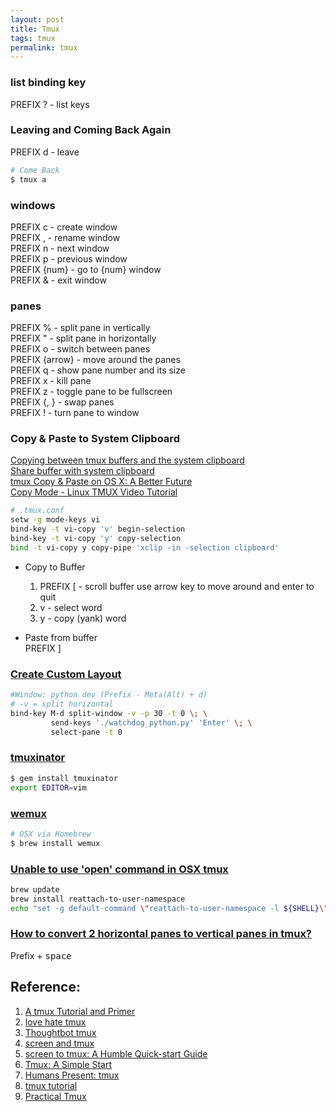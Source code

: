 ```yaml
---
layout: post
title: Tmux
tags: tmux
permalink: tmux
---
```


### list binding key  

PREFIX ? - list keys  

### Leaving and Coming Back Again

PREFIX d - leave  

```sh
# Come Back
$ tmux a
```

### windows
PREFIX c - create window  
PREFIX , - rename window  
PREFIX n - next window  
PREFIX p - previous window  
PREFIX {num} - go to {num} window  
PREFIX & - exit window  

### panes
PREFIX % - split pane in vertically  
PREFIX " - split pane in horizontally  
PREFIX o - switch between panes  
PREFIX {arrow} - move around the panes  
PREFIX q - show pane number and its size  
PREFIX x - kill pane  
PREFIX z - toggle pane to be fullscreen  
PREFIX {, } - swap panes  
PREFIX ! - turn pane to window  

### 

### Copy & Paste to System Clipboard  
[Copying between tmux buffers and the system clipboard](http://blog.joncairns.com/2013/06/copying-between-tmux-buffers-and-the-system-clipboard/)  
[Share buffer with system clipboard](http://unix.stackexchange.com/questions/131011/use-system-clipboard-in-vi-copy-mode-in-tmux)  
[tmux Copy & Paste on OS X: A Better Future](http://robots.thoughtbot.com/tmux-copy-paste-on-os-x-a-better-future)  
[Copy Mode - Linux TMUX Video Tutorial](https://www.youtube.com/watch?v=OW-lKJDFOzc)


```sh
# .tmux.conf
setw -g mode-keys vi
bind-key -t vi-copy 'v' begin-selection
bind-key -t vi-copy 'y' copy-selection
bind -t vi-copy y copy-pipe 'xclip -in -selection clipboard'
```
- Copy to Buffer
    1. PREFIX [ - scroll buffer use arrow key to move around and enter to quit  
    2. v - select word  
    3. y - copy (yank) word  

- Paste from buffer  
    PREFIX ]

### [Create Custom Layout](https://www.youtube.com/watch?v=sxw-n5Du600)

```sh
#Window: python dev (Prefix - Meta(Alt) + d)
# -v = split horizontal
bind-key M-d split-window -v -p 30 -t 0 \; \
         send-keys './watchdog_python.py' 'Enter' \; \
         select-pane -t 0
```

### [tmuxinator](https://github.com/tmuxinator/tmuxinator)

```sh
$ gem install tmuxinator
export EDITOR=vim
```

### [wemux](https://github.com/zolrath/wemux)

```sh
# OSX via Homebrew
$ brew install wemux
```

### [Unable to use 'open' command in OSX tmux](http://www.elmund.io/osx/2015/07/10/open-command-in-osx-tmux/)

```sh
brew update
brew install reattach-to-user-namespace
echo "set -g default-command \"reattach-to-user-namespace -l ${SHELL}\"" >> ~/.tmux.conf
```

### [How to convert 2 horizontal panes to vertical panes in tmux?](http://superuser.com/questions/493048/how-to-convert-2-horizontal-panes-to-vertical-panes-in-tmux)

Prefix + <kbd>space<kbd>

## Reference:
1. [A tmux Tutorial and Primer](http://www.danielmiessler.com/study/tmux/)
2. [love hate tmux](http://robots.thoughtbot.com/love-hate-tmux)
3. [Thoughtbot tmux](https://learn.thoughtbot.com/tmux)
4. [screen and tmux](http://www.dayid.org/os/notes/tm.html)
5. [screen to tmux: A Humble Quick-start Guide](http://myhumblecorner.wordpress.com/2011/08/30/screen-to-tmux-a-humble-quick-start-guide/)
6. [Tmux: A Simple Start](http://www.sitepoint.com/tmux-a-simple-start/)
7. [Humans Present: tmux](http://www.youtube.com/watch?v=CKC8Ph-s2F4)
8. [tmux tutorial](https://www.youtube.com/playlist?list=PLtK75qxsQaMJ_DmXk9yZbCBJuG9HRwlGc)
9. [Practical Tmux](https://mutelight.org/practical-tmux)
